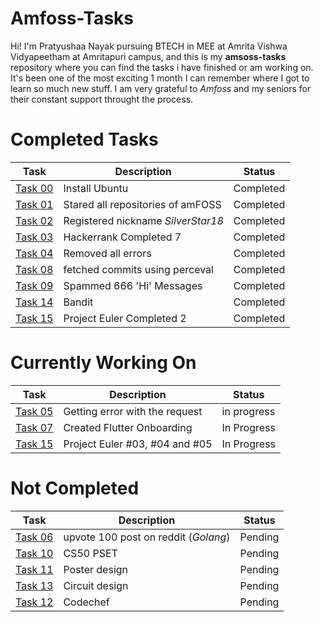 # **Amfoss-Tasks** 

Hi! I'm Pratyushaa Nayak pursuing BTECH in MEE at Amrita Vishwa Vidyapeetham at Amritapuri campus, and this is my **amsoss-tasks** repository where you can find the tasks i have finished or am working on. It's been one of the most exciting 1 month I can remember where I got to learn so much new stuff. I am very grateful to *Amfoss* and my seniors for their constant support throught the process.



 # Completed Tasks 
 | Task | Description | Status |
 | --- | --- | --- | 
 | [Task 00](https://github.com/SilverStar18/amfoss-tasks/tree/main/task-0) | Install Ubuntu | Completed |
 | [Task 01](https://github.com/SilverStar18/amfoss-tasks/tree/main/task-1) | Stared all repositories of amFOSS | Completed |
 | [Task 02](https://github.com/SilverStar18/amfoss-tasks/tree/main/task-2) | Registered nickname *SilverStar18* | Completed | 
 | [Task 03](https://github.com/SilverStar18/amfoss-tasks/tree/main/task-3) | Hackerrank Completed 7 | Completed | 
 | [Task 04](https://github.com/SilverStar18/amfoss-tasks/tree/main/task-4) | Removed all errors | Completed |    
 | [Task 08](https://github.com/SilverStar18/amfoss-tasks/tree/main/task-8) | fetched commits using perceval | Completed |
 | [Task 09](https://github.com/SilverStar18/amfoss-tasks/tree/main/task-9) | Spammed 666 'Hi' Messages | Completed |   
 | [Task 14](https://github.com/SilverStar18/amfoss-tasks/tree/main/task-14) | Bandit | Completed |
 | [Task 15](https://github.com/SilverStar18/amfoss-tasks/tree/main/task-15) | Project Euler Completed 2 | Completed |
 </n>
 
 
 # Currently Working On 
 | Task | Description | Status | 
 | --- | --- | --- |  
 | [Task 05](https://github.com/SilverStar18/amfoss-tasks/tree/main/task-5) | Getting error with the request | in progress |
 | [Task 07](https://github.com/SilverStar18/amfoss-tasks/tree/main/task-7) | Created Flutter Onboarding | In Progress |
 | [Task 15]() | Project Euler #03, #04 and #05 | In Progress |
 
 
 
 
 # Not Completed 
 | Task | Description | Status | 
 | --- | --- | --- | 
 | [Task 06]() | upvote 100 post on reddit (*Golang*) | Pending |  
 | [Task 10]() | CS50 PSET | Pending | 
 | [Task 11]() | Poster design | Pending |
 | [Task 13]() | Circuit design | Pending |
 | [Task 12]() | Codechef | Pending | 
 
